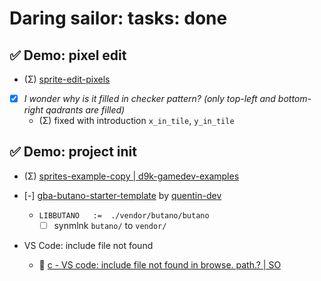 # Daring sailor: tasks: done

## :white_check_mark: Demo: pixel edit

- (Σ) [sprite-edit-pixels](https://github.com/d9k/d9k-gamedev-examples/tree/main/gba/cpp-butano/sprite-edit-pixels)

- [x] _I wonder why is it filled in checker pattern? (only top-left and bottom-right qadrants are filled)_
	- (Σ) fixed with introduction `x_in_tile`, `y_in_tile`

## :white_check_mark: Demo: project init

- (Σ) [sprites-example-copy | d9k-gamedev-examples](https://github.com/d9k/d9k-gamedev-examples/tree/main/gba/cpp-butano/sprites-example-copy)

- [-] [gba-butano-starter-template](https://github.com/quentin-dev/gba-butano-starter-template/tree/acceptance) by [quentin-dev](https://github.com/quentin-dev)
	- `LIBBUTANO   :=  ./vendor/butano/butano`
		- [ ] synmlnk `butano/` to `vendor/`

- VS Code: include file not found
	- :speech_balloon: [c - VS code: include file not found in browse. path.? | SO](https://stackoverflow.com/questions/45640471/vs-code-include-file-not-found-in-browse-path)